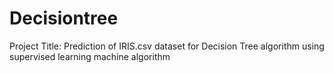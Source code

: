 # Decisiontree
Project Title: Prediction of IRIS.csv dataset for Decision Tree algorithm using supervised learning machine algorithm
